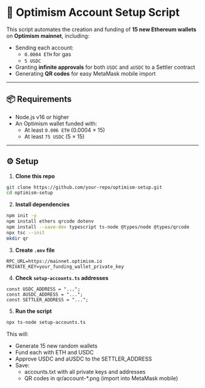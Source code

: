 # 🧾 Optimism Account Setup Script

This script automates the creation and funding of **15 new Ethereum wallets** on **Optimism mainnet**, including:

- Sending each account:
  - `0.0004 ETH` for gas
  - `5 USDC`
- Granting **infinite approvals** for both `USDC` and `aUSDC` to a Settler contract
- Generating **QR codes** for easy MetaMask mobile import

---

## 📦 Requirements

- Node.js v16 or higher
- An Optimism wallet funded with:
  - At least `0.006 ETH` (0.0004 × 15)
  - At least `75 USDC` (5 × 15)

---

## ⚙️ Setup

1. **Clone this repo**

```bash
git clone https://github.com/your-repo/optimism-setup.git
cd optimism-setup
```

2. **Install dependencies**

```bash
npm init -y
npm install ethers qrcode dotenv
npm install --save-dev typescript ts-node @types/node @types/qrcode
npx tsc --init
mkdir qr
```

3. **Create `.env` file**

```
RPC_URL=https://mainnet.optimism.io
PRIVATE_KEY=your_funding_wallet_private_key
```

4. **Check `setup-accounts.ts` addresses**

```
const USDC_ADDRESS = "...";
const AUSDC_ADDRESS = "...";
const SETTLER_ADDRESS = "...";
```

5. **Run the script**

```bash
npx ts-node setup-accounts.ts
```

This will:
- Generate 15 new random wallets
- Fund each with ETH and USDC
- Approve USDC and aUSDC to the SETTLER_ADDRESS
- Save:
    - accounts.txt with all private keys and addresses
    - QR codes in qr/account-*.png (import into MetaMask mobile)